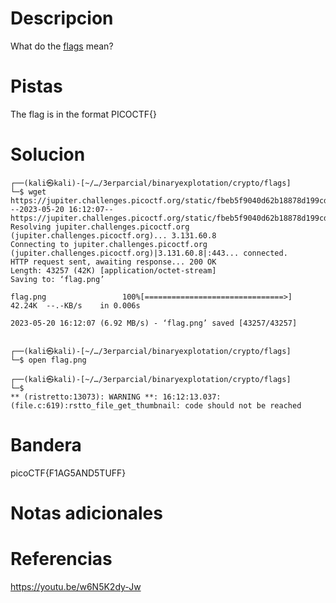 # Descripcion
What do the [flags](https://jupiter.challenges.picoctf.org/static/fbeb5f9040d62b18878d199cdda2d253/flag.png) mean?

# Pistas
The flag is in the format PICOCTF{}

# Solucion
```
┌──(kali㉿kali)-[~/…/3erparcial/binaryexplotation/crypto/flags]
└─$ wget https://jupiter.challenges.picoctf.org/static/fbeb5f9040d62b18878d199cdda2d253/flag.png
--2023-05-20 16:12:07--  https://jupiter.challenges.picoctf.org/static/fbeb5f9040d62b18878d199cdda2d253/flag.png
Resolving jupiter.challenges.picoctf.org (jupiter.challenges.picoctf.org)... 3.131.60.8
Connecting to jupiter.challenges.picoctf.org (jupiter.challenges.picoctf.org)|3.131.60.8|:443... connected.
HTTP request sent, awaiting response... 200 OK
Length: 43257 (42K) [application/octet-stream]
Saving to: ‘flag.png’

flag.png                 100%[===============================>]  42.24K  --.-KB/s    in 0.006s  

2023-05-20 16:12:07 (6.92 MB/s) - ‘flag.png’ saved [43257/43257]

                                                                                                 
┌──(kali㉿kali)-[~/…/3erparcial/binaryexplotation/crypto/flags]
└─$ open flag.png        
                                                                                                 
┌──(kali㉿kali)-[~/…/3erparcial/binaryexplotation/crypto/flags]
└─$ 
** (ristretto:13073): WARNING **: 16:12:13.037: (file.c:619):rstto_file_get_thumbnail: code should not be reached
```

# Bandera
picoCTF{F1AG5AND5TUFF}

# Notas adicionales


# Referencias
https://youtu.be/w6N5K2dy-Jw